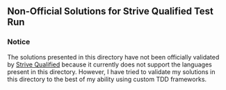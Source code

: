 ## Non-Official Solutions for Strive Qualified Test Run

### Notice

The solutions presented in this directory have not been officially validated by [Strive Qualified](http://qualified.strive.co) because it currently does not support the languages present in this directory.  However, I have tried to validate my solutions in this directory to the best of my ability using custom TDD frameworks.

